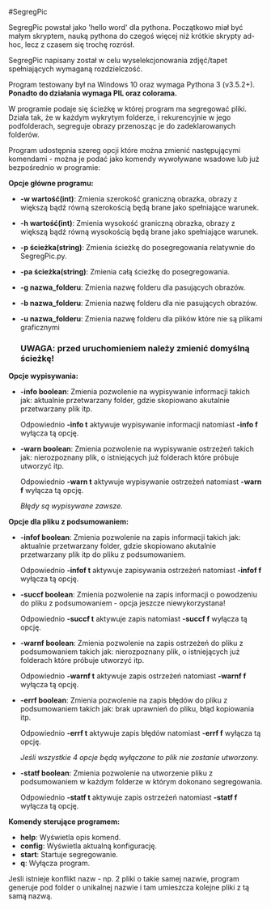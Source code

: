 #SegregPic

SegregPic powstał jako 'hello word' dla pythona. Początkowo miał być małym skryptem, nauką pythona do czegoś więcej niż krótkie skrypty ad-hoc, lecz z czasem się trochę rozrósł.

SegregPic napisany został w celu wyselekcjonowania zdjęć/tapet spełniających wymaganą rozdzielczość.

Program testowany był na Windows 10 oraz wymaga Pythona 3 (v3.5.2+). **Ponadto do działania wymaga PIL oraz colorama.**

W programie podaje się ścieżkę w której program ma segregować pliki. Działa tak, że w każdym wykrytym folderze, i rekurencyjnie w jego podfolderach, segreguje obrazy przenosząc je do zadeklarowanych folderów.

Program udostępnia szereg opcji które można zmienić następującymi komendami - można je podać jako komendy wywoływane wsadowe lub już bezpośrednio w programie:

**Opcje główne programu:**
+ **-w wartość(int)**:
	Zmienia szerokość graniczną obrazka, obrazy z większą bądź równą szerokością będą brane jako spełniające warunek.
+ **-h wartość(int)**:
	Zmienia wysokość graniczną obrazka, obrazy z większą bądź równą wysokością będą brane jako spełniające warunek.
+ **-p ścieżka(string)**:
	Zmienia ścieżkę do posegregowania relatywnie do SegregPic.py.
+ **-pa ścieżka(string)**:
	Zmienia całą ścieżkę do posegregowania.
+ **-g nazwa_folderu**:
	Zmienia nazwę folderu dla pasujących obrazów.
+ **-b nazwa_folderu**:
	Zmienia nazwę folderu dla nie pasujących obrazów.
+ **-u nazwa_folderu**:
	Zmienia nazwę folderu dla plików które nie są plikami graficznymi
	
	### **UWAGA: przed uruchomieniem należy zmienić domyślną ścieżkę!**
	
**Opcje wypisywania:**
+ **-info boolean**:
	Zmienia pozwolenie na wypisywanie informacji takich jak: aktualnie przetwarzany folder, gdzie skopiowano akutalnie przetwarzany plik itp.
	
	Odpowiednio **-info t** aktywuje wypisywanie informacji natomiast **-info f** wyłącza tą opcję.
+ **-warn boolean**:
	Zmienia pozwolenie na wypisywanie ostrzeżeń takich jak: nierozpoznany plik, o istniejących już folderach które próbuje utworzyć itp.
	
	Odpowiednio **-warn t** aktywuje wypisywanie ostrzeżeń natomiast **-warn f** wyłącza tą opcję.

	*Błędy są wypisywane zawsze.*
	
**Opcje dla pliku z podsumowaniem:**
+ **-infof boolean**:
	Zmienia pozwolenie na zapis informacji takich jak: aktualnie przetwarzany folder, gdzie skopiowano akutalnie przetwarzany plik itp do pliku z podsumowaniem.
	
	Odpowiednio **-infof t** aktywuje zapisywania ostrzeżeń natomiast **-infof f** wyłącza tą opcję.
+ **-succf  boolean**:
	Zmienia pozwolenie na zapis informacji o powodzeniu do pliku z podsumowaniem - opcja jeszcze niewykorzystana!
	
	Odpowiednio **-succf t** aktywuje zapis natomiast **-succf f** wyłącza tą opcję.
+ **-warnf boolean**:
	Zmienia pozwolenie na zapis ostrzeżeń do pliku z podsumowaniem takich jak: nierozpoznany plik, o istniejących już folderach które próbuje utworzyć itp.
	
	Odpowiednio **-warnf t** aktywuje zapis ostrzeżeń natomiast **-warnf f** wyłącza tą opcję.
+ **-errf  boolean**:
	Zmienia pozwolenie na zapis błędów do pliku z podsumowaniem takich jak: brak uprawnień do pliku, błąd kopiowania itp.
	
	Odpowiednio **-errf t** aktywuje zapis błędów natomiast **-errf f** wyłącza tą opcję.
	
	*Jeśli wszystkie 4 opcje będą wyłączone to plik nie zostanie utworzony.*
	
+ **-statf boolean**:
	Zmienia pozwolenie na utworzenie pliku z podsumowaniem w każdym folderze  w którym dokonano segregowania.
	
	Odpowiednio **-statf t** aktywuje zapis ostrzeżeń natomiast **-statf f** wyłącza tą opcję.
	
**Komendy sterujące programem:**
+ **help**:
	Wyświetla opis komend.
+ **config**:
	Wyświetla aktualną konfigurację.
+ **start**:
	Startuje segregowanie.
+ **q**:
	Wyłącza program.
	
Jeśli istnieje konflikt nazw - np. 2 pliki o takie samej nazwie, program generuje pod folder o unikalnej nazwie i tam umieszcza kolejne pliki z tą samą nazwą.
